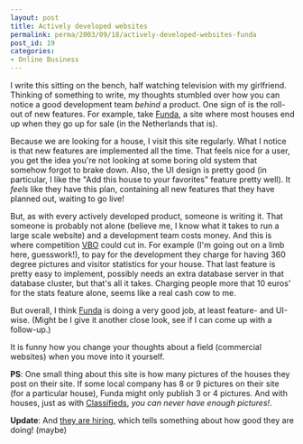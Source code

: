 ```yaml
---
layout: post
title: Actively developed websites
permalink: perma/2003/09/18/actively-developed-websites-funda
post_id: 19
categories: 
- Online Business
---
```


I write this sitting on the bench, half watching television with my girlfriend. Thinking of something to write, my thoughts stumbled over how you can notice a good development team _behind_ a product. One sign of is the roll-out of new features. For example, take [Funda](http:/www.funda.nl/), a site where most houses end up when they go up for sale (in the Netherlands that is).

Because we are looking for a house, I visit this site regularly. What I notice is that new features are implemented all the time. That feels nice for a user, you get the idea you're not looking at some boring old system that somehow forgot to brake down. Also, the UI design is pretty good (in particular, I like the "Add this house to your favorites" feature pretty well). It _feels_ like they have this plan, containing all new features that they have planned out, waiting to go live!

But, as with every actively developed product, someone is writing it. That someone is probably not alone (believe me, I know what it takes to run a large scale website) and a development team costs money. And this is where competition [VBO](http:/www.vbo.nl/) could cut in. For example (I'm going out on a limb here, guesswork!), to pay for the development they charge for having 360 degree pictures and visitor statistics for your house. That last feature is pretty easy to implement, possibly needs an extra database server in that database cluster, but that's all it takes. Charging people more that 10 euros' for the stats feature alone, seems like a real cash cow to me.

But overall, I think [Funda](http:/www.funda.nl/) is doing a very good job, at least feature- and UI-wise. (Might be I give it another close look, see if I can come up with a follow-up.)

It is funny how you change your thoughts about a field (commercial websites) when you move into it yourself.

**PS**: One small thing about this site is how many pictures of the houses they post on their site. If some local company has 8 or 9 pictures on their site (for a particular house), Funda might only publish 3 or 4 pictures. And with houses, just as with [Classifieds](http:/www.marktplaats.nl/), *you can never have enough pictures!*.

**Update**: And [they are hiring](http://www.funda.nl/about/default.aspx?pagina=/nl/algemene-teksten-funda-sites/fundanl/over-funda/werken-bij-funda), which tells something about how good they are doing! (maybe)
